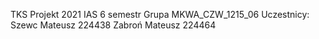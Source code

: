TKS Projekt 2021
IAS 6 semestr
Grupa MKWA_CZW_1215_06
Uczestnicy:
Szewc Mateusz 224438
Zabroń Mateusz 224464